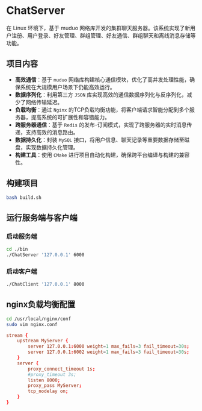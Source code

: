 # ChatServer

在 Linux 环境下，基于 muduo 网络库开发的集群聊天服务器。该系统实现了新用户注册、用户登录、好友管理、群组管理、好友通信、群组聊天和离线消息存储等功能。

## 项目内容

- **高效通信**：基于 `muduo` 网络库构建核心通信模块，优化了高并发处理性能，确保系统在大规模用户场景下仍能高效运行。
- **数据序列化**：利用第三方 `JSON` 库实现高效的通信数据序列化与反序列化，减少了网络传输延迟。
- **负载均衡**：通过 `Nginx` 的TCP负载均衡功能，将客户端请求智能分配到多个服务器，提高系统的可扩展性和容错能力。
- **跨服务器通信**：基于 `Redis` 的发布-订阅模式，实现了跨服务器的实时消息传递，支持高效的消息路由。
- **数据持久化**：封装 `MySQL` 接口，将用户信息、聊天记录等重要数据存储至磁盘，实现数据持久化管理。
- **构建工具**：使用 `CMake` 进行项目自动化构建，确保跨平台编译与构建的兼容性。


## 构建项目

```sh
bash build.sh
```

## 运行服务端与客户端

### 启动服务端
```sh
cd ./bin
./ChatServer '127.0.0.1' 6000
```

### 启动客户端

```sh
./ChatClient '127.0.0.1' 8000
```

## nginx负载均衡配置

```sh
cd /usr/local/nginx/conf
sudo vim nginx.conf
```

```nginx.conf
stream {
    upstream MyServer {
        server 127.0.0.1:6000 weight=1 max_fails=3 fail_timeout=30s;
        server 127.0.0.1:6002 weight=1 max_fails=3 fail_timeout=30s;
    }
    server {
        proxy_connect_timeout 1s;
        #proxy_timeout 3s;
        listen 8000;
        proxy_pass MyServer;
        tcp_nodelay on;
    }
}
```